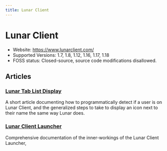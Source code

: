 ```yaml
---
title: Lunar Client
---
```

# Lunar Client
- Website: https://www.lunarclient.com/
- Supported Versions: 1.7, 1.8, 1.12, 1.16, 1.17, 1.18
- FOSS status: Closed-source, source code modifications disallowed.

## Articles
### [Lunar Tab List Display](Lunar-Client-Tab-List-Display)
A short article documenting how to programmatically detect if a user is on Lunar Client, and the generalized steps to take to display an icon next to their name the same way Lunar does.

### [Lunar Client Launcher](Lunar-Client-Launcher)
Comprehensive documentation of the inner-workings of the Lunar Client Launcher,
